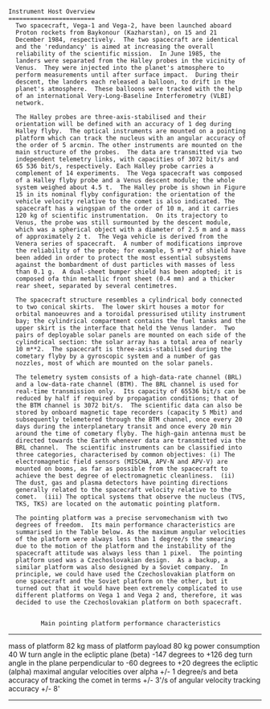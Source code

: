 
 
    Instrument Host Overview
    ========================
      Two spacecraft, Vega-1 and Vega-2, have been launched aboard
      Proton rockets from Baykonour (Kazharstan), on 15 and 21
      December 1984, respectively.  The two spacecraft are identical
      and the 'redundancy' is aimed at increasing the overall
      reliability of the scientific mission.  In June 1985, the
      landers were separated from the Halley probes in the vicinity of
      Venus.  They were injected into the planet's atmosphere to
      perform measurements until after surface impact.  During their
      descent, the landers each released a balloon, to drift in the
      planet's atmosphere.  These balloons were tracked with the help
      of an international Very-Long-Baseline Interferometry (VLBI)
      network.
 
      The Halley probes are three-axis-stabilised and their
      orientation will be defined with an accuracy of 1 deg during
      Halley flyby.  The optical instruments are mounted on a pointing
      platform which can track the nucleus with an angular accuracy of
      the order of 5 arcmin. The other instruments are mounted on the
      main structure of the probes.  The data are transmitted via two
      independent telemetry links, with capacities of 3072 bit/s and
      65 536 bit/s, respectively. Each Halley probe carries a
      complement of 14 experiments.  The Vega spacecraft was composed
      of a Halley flyby probe and a Venus descent module; the whole
      system weighed about 4.5 t.  The Halley probe is shown in Figure
      15 in its nominal flyby configuration: the orientation of the
      vehicle velocity relative to the comet is also indicated. The
      spacecraft has a wingspan of the order of 10 m, and it carries
      120 kg of scientific instrumentation.  On its trajectory to
      Venus, the probe was still surmounted by the descent module,
      which was a spherical object with a diameter of 2.5 m and a mass
      of approximately 2 t.  The Vega vehicle is derived from the
      Venera series of spacecraft.  A number of modifications improve
      the reliability of the probe; for example, 5 m**2 of shield have
      been added in order to protect the most essential subsystems
      against the bombardment of dust particles with masses of less
      than 0.1 g.  A dual-sheet bumper shield has been adopted; it is
      composed ofa thin metallic front sheet (0.4 mm) and a thicker
      rear sheet, separated by several centimetres.
 
      The spacecraft structure resembles a cylindrical body connected
      to two conical skirts.  The lower skirt houses a motor for
      orbital manoeuvres and a toroidal pressurised utility instrument
      bay; the cylindrical compartment contains the fuel tanks and the
      upper skirt is the interface that held the Venus lander.  Two
      pairs of deployable solar panels are mounted on each side of the
      cylindrical section: the solar array has a total area of nearly
      10 m**2.  The spacecraft is three-axis-stabilised during the
      cometary flyby by a gyroscopic system and a number of gas
      nozzles, most of which are mounted on the solar panels.
 
      The telemetry system consists of a high-data-rate channel (BRL)
      and a low-data-rate channel (BTM). The BRL channel is used for
      real-time transmission only.  Its capacity of 65536 bit/s can be
      reduced by half if required by propagation conditions; that of
      the BTM channel is 3072 bit/s.  The scientific data can also be
      stored by onboard magnetic tape recorders (capacity 5 Mbit) and
      subsequently telemetered through the BTM channel, once every 20
      days during the interplanetary transit and once every 20 min
      around the time of cometary flyby. The high-gain antenna must be
      directed towards the Earth whenever data are transmitted via the
      BRL channel.  The scientific instruments can be classified into
      three categories, characterised by common objectives: (i) The
      electromagnetic field sensors (MISCHA, APV-N and APV-V) are
      mounted on booms, as far as possible from the spacecraft to
      achieve the best degree of electromagnetic cleanliness.  (ii)
      The dust, gas and plasma detectors have pointing directions
      generally related to the spacecraft velocity relative to the
      comet.  (iii) The optical systems that observe the nucleus (TVS,
      TKS, TKS) are located on the automatic pointing platform.
 
      The pointing platform was a precise servomechanism with two
      degrees of freedom.  Its main performance characteristics are
      summarised in the Table below. As the maximum angular velocities
      of the platform were always less than 1 degree/s the smearing
      due to the motion of the platform and the instability of the
      spacecraft attitude was always less than 1 pixel.  The pointing
      platform used was a Czechoslovakian design.  As a backup, a
      similar platform was also designed by a Soviet company.  In
      principle, we could have used the Czechoslovakian platform on
      one spacecraft and the Soviet platform on the other, but it
      turned out that it would have been extremely complicated to use
      different platforms on Vega 1 and Vega 2 and, therefore, it was
      decided to use the Czechoslovakian platform on both spacecraft.
 
 
             Main pointing platform performance characteristics
   ------------------------------------------------------------------
   mass of platform                         82 kg
   mass of platform payload                 80 kg
   power consumption                        40 W
   turn angle in the ecliptic plane (beta)  -147 degrees to +126 deg
   turn angle in the plane perpendicular to -60 degrees to +20 degrees
           the ecliptic (alpha)
   maximal angular velocities over alpha    +/- 1 degree/s
           and beta
   accuracy of tracking the comet in terms  +/- 3'/s
           of angular velocity
   tracking accuracy                        +/- 8'
 
   ------------------------------------------------------------------

        